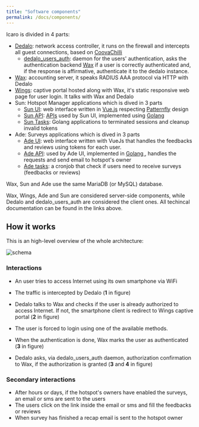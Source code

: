 ```yaml
---
title: "Software components"
permalink: /docs/components/
---
```


Icaro is divided in 4 parts:

- [Dedalo](https://github.com/nethesis/icaro/tree/master/dedalo): network access controller,
  it runs on the firewall and intercepts all guest connections, based on [CoovaChilli](http://coova.github.io/CoovaChilli/)
  - [dedalo\_users\_auth](https://github.com/nethesis/icaro/tree/master/dedalo): daemon for the users' authentication, asks the authentication backend [Wax](https://github.com/nethesis/icaro/tree/master/wax) if a user is correctly authenticated and, if the response is affirmative, authenticate it to the dedalo instance.
- [Wax](https://github.com/nethesis/icaro/tree/master/wax): accounting server, it speaks RADIUS AAA protocol via HTTP with Dedalo
- [Wings](https://github.com/nethesis/icaro/tree/master/wings): captive portal hosted along with Wax, it's static responsive web page for user login. It talks with Wax and Dedalo
- Sun: Hotspot Manager applications which is dived in 3 parts
  - [Sun UI](https://github.com/nethesis/icaro/tree/master/sun/sun-ui): web interface written in [Vue.js](https://vuejs.org/) respecting [Patternfly](http://www.patternfly.org) design
  - [Sun API](https://github.com/nethesis/icaro/tree/master/sun/sun-api): [APIs]({{site.api_url}}) used by Sun UI, implemented using [Golang ](https://golang.org/)
  - [Sun Tasks](https://github.com/nethesis/icaro/tree/master/sun/sun-tasks): Golang applications to terminated sessions and cleanup invalid tokens
- Ade: Surveys applications which is dived in 3 parts
  - [Ade UI](https://github.com/nethesis/icaro/tree/master/ade/ade-ui): web interface written with VueJs that handles the feedbacks and reviews using tokens for each user.
  - [Ade API](https://github.com/nethesis/icaro/tree/master/ade/ade-api): used by Ade UI, implemented in [Golang ](https://golang.org/), handles the requests and send email to hotspot's owner
  - [Ade tasks](https://github.com/nethesis/icaro/tree/master/ade/ade-tasks): a cronjob that check if users need to receive surveys (feedbacks or reviews)

Wax, Sun and Ade use the same MariaDB (or MySQL) database.

Wax, Wings, Ade and Sun are considered server-side components, while Dedalo and dedalo\_users\_auth are considered the client ones.
All techincal documentation can be found in the links above.

## How it works

This is an high-level overview of the whole architecture:

![schema](../img/schema.png "Schema")


### Interactions

- An user tries to access Internet using its own smartphone via WiFi

- The traffic is intercepted by Dedalo (**1** in figure)

- Dedalo talks to Wax and checks if the user is already authorized to access Internet.
  If not, the smartphone client is redirect to Wings captive portal (**2** in figure)

- The user is forced to login using one of the available methods.

- When the authentication is done, Wax marks the user as authenticated (**3** in figure)

- Dedalo asks, via dedalo\_users\_auth daemon, authorization confirmation to Wax, if the authorization is granted (**3** and **4** in figure)

### Secondary interactions
- After hours or days, if the hotspot's owners have enabled the surveys, an email or sms are sent to the users
- The users click on the link inside the email or sms and fill the feedbacks or reviews
- When survey has finished a recap email is sent to the hotspot owner